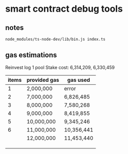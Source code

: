# smart contract debug tools

## notes

```bash
node_modules/ts-node-dev/lib/bin.js index.ts
```

## gas estimations

Reinvest log 1 pool
Stake cost: 6,314,209, 6,330,459

| items | provided gas | gas used   |
| ----- | ------------ | ---------- |
| 1     | 2,000,000    | error      |
| 2     | 7,000,000    | 6,826,485  |
| 3     | 8,000,000    | 7,580,268  |
| 4     | 9,000,000    | 8,419,855  |
| 5     | 10,000,000   | 9,345,246  |
| 6     | 11,000,000   | 10,356,441 |
|       | 12,000,000   | 11,453,440 |  
|       |              |            |
|       |              |            |
|       |              |            |
